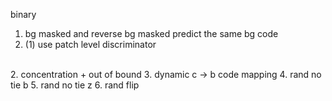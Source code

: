 binary
1. bg masked and reverse bg masked predict the same bg code
2. (1) use patch level discriminator
<br>
2. concentration + out of bound
3. dynamic c -> b code mapping
4. rand no tie b
5. rand no tie z
6. rand flip <br>
<br>

